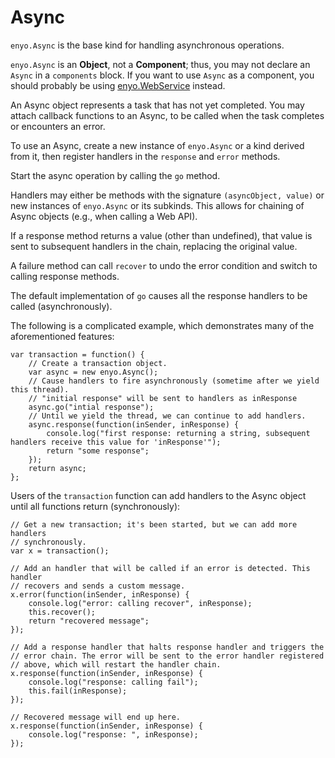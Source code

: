 # Async

`enyo.Async` is the base kind for handling asynchronous operations.
	
`enyo.Async` is an **Object**, not a **Component**; thus, you may not declare an
`Async` in a `components` block. If you want to use `Async` as a component, you
should probably be using <a href="#enyo.WebService">enyo.WebService</a> instead.

An Async object represents a task that has not yet completed. You may attach
callback functions to an Async, to be called when the task completes or
encounters an error.

To use an Async, create a new instance of `enyo.Async` or a kind derived from
it, then register handlers in the `response` and `error` methods.

Start the async operation by calling the `go` method.

Handlers may either be methods with the signature `(asyncObject, value)` or new
instances of `enyo.Async` or its subkinds. This allows for chaining of Async
objects (e.g., when calling a Web API).

If a response method returns a value (other than undefined), that value is sent
to subsequent handlers in the chain, replacing the original value.

A failure method can call `recover` to undo the error condition and switch
to calling response methods.

The default implementation of `go` causes all the response handlers to be called
(asynchronously).

The following is a complicated example, which demonstrates many of the
aforementioned features:

    var transaction = function() {
        // Create a transaction object.
        var async = new enyo.Async();
        // Cause handlers to fire asynchronously (sometime after we yield this thread).
        // "initial response" will be sent to handlers as inResponse
        async.go("intial response");
        // Until we yield the thread, we can continue to add handlers.
        async.response(function(inSender, inResponse) {
            console.log("first response: returning a string, subsequent handlers receive this value for 'inResponse'");
            return "some response";
        });
        return async;
    };

Users of the `transaction` function can add handlers to the Async object
until all functions return (synchronously):

    // Get a new transaction; it's been started, but we can add more handlers
    // synchronously.
    var x = transaction();

    // Add an handler that will be called if an error is detected. This handler
    // recovers and sends a custom message.
    x.error(function(inSender, inResponse) {
        console.log("error: calling recover", inResponse);
        this.recover();
        return "recovered message";
    });

    // Add a response handler that halts response handler and triggers the
    // error chain. The error will be sent to the error handler registered
    // above, which will restart the handler chain.
    x.response(function(inSender, inResponse) {
        console.log("response: calling fail");
        this.fail(inResponse);
    });

    // Recovered message will end up here.
    x.response(function(inSender, inResponse) {
        console.log("response: ", inResponse);
    });